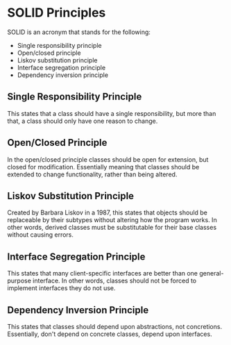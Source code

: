 # SOLID Principles

SOLID is an acronym that stands for the following:

- Single responsibility principle
- Open/closed principle
- Liskov substitution principle
- Interface segregation principle
- Dependency inversion principle



## Single Responsibility Principle
This states that a class should have a single responsibility, but more than that, a class should only have one reason to change.


## Open/Closed Principle
In the open/closed principle classes should be open for extension, but closed for modification. Essentially meaning that classes should be extended to change functionality, rather than being altered.

## Liskov Substitution Principle
Created by Barbara Liskov in a 1987, this states that objects should be replaceable by their subtypes without altering how the program works. In other words, derived classes must be substitutable for their base classes without causing errors.

## Interface Segregation Principle
This states that many client-specific interfaces are better than one general-purpose interface. In other words, classes should not be forced to implement interfaces they do not use.

## Dependency Inversion Principle
This states that classes should depend upon abstractions, not concretions. Essentially, don't depend on concrete classes, depend upon interfaces.
